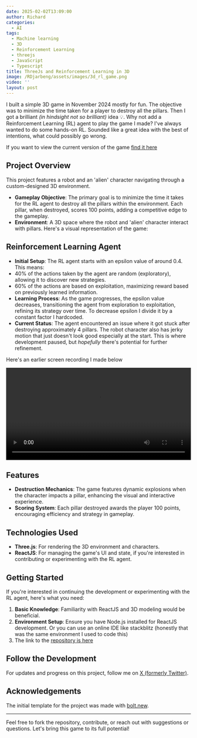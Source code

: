 ```yaml
---
date: 2025-02-02T13:09:00
author: Richard
categories:
  - AI
tags:
  - Machine learning
  - 3D
  - Reinforcement Learning
  - threejs
  - JavaScript
  - Typescript
title: ThreeJs and Reinforcement Learning in 3D
image: /RDjarbeng/assets/images/3d_rl_game.png
video: ''
layout: post
---
```

I built a simple 3D game in November 2024 mostly for fun.  The objective was to minimize the time taken for a player to destroy all the pillars. Then I got a brilliant _(in hindsight not so brilliant)_ idea 💡. Why not add a Reinforcement Learning (RL) agent to play the game I made? I've always wanted to do some hands-on RL. Sounded like a great idea with the best of intentions, what could possibly go wrong.

If you want to view the current version of the game [find it here](https://3dcharacter.netlify.app/)

## Project Overview

This project features a robot and an 'alien' character navigating through a custom-designed 3D environment.

- **Gameplay Objective**: The primary goal is to minimize the time it takes for the RL agent to destroy all the pillars within the environment. Each pillar, when destroyed, scores 100 points, adding a competitive edge to the gameplay.
- **Environment**: A 3D space where the robot and 'alien' character interact with pillars. Here's a visual representation of the game:
  
## Reinforcement Learning Agent

- **Initial Setup**: The RL agent starts with an epsilon value of around 0.4. This means:
- 40% of the actions taken by the agent are random (exploratory), allowing it to discover new strategies.
- 60% of the actions are based on exploitation, maximizing reward based on previously learned information.
- **Learning Process**: As the game progresses, the epsilon value decreases, transitioning the agent from exploration to exploitation, refining its strategy over time. To decrease epsilon I divide it by a constant factor I hardcoded.
- **Current Status**: The agent encountered an issue where it got stuck after destroying approximately 4 pillars. The robot character also has jerky motion that just doesn't look good especially at the start. This is where development paused, but _hopefully_ there's potential for further refinement. 

Here's an earlier screen recording I made below

<video width="100%" preload="auto" autoplay controls>
  <source src="{{ '/assets/videos/rl_robot_janky_motion.mp4' | relative_url }}" type="video/mp4">
  Your browser does not support the video tag.
</video>

## Features

- **Destruction Mechanics**: The game features dynamic explosions when the character impacts a pillar, enhancing the visual and interactive experience.
- **Scoring System**: Each pillar destroyed awards the player 100 points, encouraging efficiency and strategy in gameplay.

## Technologies Used

- **Three.js**: For rendering the 3D environment and characters.
- **ReactJS**: For managing the game's UI and state, if you're interested in contributing or experimenting with the RL agent.

## Getting Started

If you're interested in continuing the development or experimenting with the RL agent, here's what you need:

1. **Basic Knowledge**: Familiarity with ReactJS and 3D modeling would be beneficial.
2. **Environment Setup**: Ensure you have Node.js installed for ReactJS development. Or you can use an online IDE like stackblitz (honestly that was the same environment I used to code this)
3. The link to the [repository is here](https://github.com/RDjarbeng/3d-character-game)

## Follow the Development

For updates and progress on this project, follow me on [X (formerly Twitter)](https://x.com/DjarbengRichard/status/1883970511312675302).

## Acknowledgements

The initial template for the project was made with [bolt.new](https://bolt.new).

---

Feel free to fork the repository, contribute, or reach out with suggestions or questions. Let's bring this game to its full potential!
